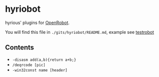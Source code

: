 # hyriobot
hyrious' plugins for [OpenRobot](https://github.com/RGSS3/openrobot).

You will find this file in `./gits/hyriobot/README.md`,
example see [testrobot](https://github.com/RGSS3/testrobot)

## Contents
- `-disasm add(a,b){return a+b;}`
- `/deqrcode [pic]`
- `-win32const name [header]`
